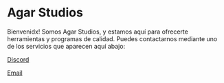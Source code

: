 # Agar Studios
Bienvenidx! Somos Agar Studios, y estamos aquí para ofrecerte herramientas y programas de calidad. Puedes contactarnos mediante uno de los servicios que aparecen aquí abajo:

[Discord][discord]

[Email][email]

[discord]: https://discord.gg/rBunT9U7U9
[email]: mailto:agarstudios@pm.me

